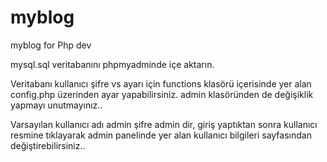 # myblog
myblog for Php dev

mysql.sql veritabanını phpmyadminde içe aktarın.

Veritabanı kullanıcı şifre vs ayarı için functions klasörü içerisinde yer alan config.php üzerinden ayar yapabilirsiniz. admin klasöründen de değişiklik yapmayı unutmayınız..

Varsayılan kullanıcı adı admin şifre admin dir, giriş yaptıktan sonra kullanıcı resmine tıklayarak admin panelinde yer alan kullanıcı bilgileri sayfasından değiştirebilirsiniz..
